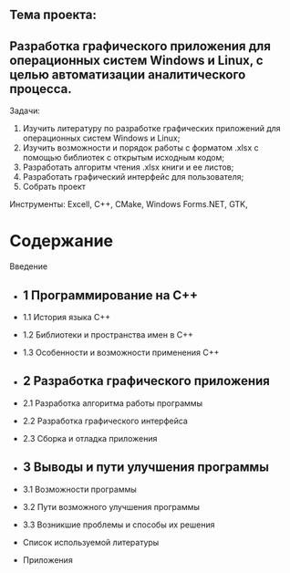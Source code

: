 
## Тема проекта: 

## Разработка графического приложения для операционных систем Windows и Linux, с целью автоматизации аналитического процесса.

Задачи:
1.	Изучить литературу по разработке графических приложений для операционных систем Windows и Linux;
2.	Изучить возможности и порядок работы с форматом .xlsx с помощью библиотек с открытым исходным кодом;
3.	Разработать алгоритм чтения .xlsx книги и ее листов;
4.	Разработать графический интерфейс для пользователя;
5.	Собрать проект


Инструменты: Excell, C++, CMake, Windows Forms.NET, GTK,

# Содержание

Введение

- ## 1 Программирование на С++
- 1.1 История языка С++
- 1.2 Библиотеки и пространства имен в С++
- 1.3 Особенности и возможности применения С++

- ## 2 Разработка графического приложения 
- 2.1 Разработка алгоритма работы программы
- 2.2 Разработка графического интерфейса
- 2.3 Сборка и отладка приложения

- ## 3 Выводы и пути улучшения программы
- 3.1 Возможности программы
- 3.2 Пути возможного улучшения программы
- 3.3 Возникшие проблемы и способы их решения

- Список используемой литературы
- Приложения
